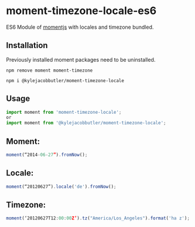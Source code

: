 # moment-timezone-locale-es6

ES6 Module of [momentjs](https://github.com/moment/moment) with locales and timezone bundled.


## Installation

Previously installed moment packages need to be uninstalled.

```
npm remove moment moment-timezone

```
```
npm i @kylejacobbutler/moment-timezone-locale
```

## Usage

```javascript
import moment from 'moment-timezone-locale';
or
import moment from '@kylejacobbutler/moment-timezone-locale';
```

## Moment:

```javascript
moment(“2014-06-27”).fromNow();
```

## Locale:

```javascript
moment(“20120627”).locale('de').fromNow();
```

## Timezone:

```javascript
moment(‘20120627T12:00:00Z’).tz("America/Los_Angeles").format('ha z');
```



